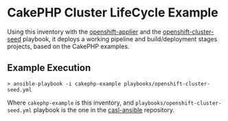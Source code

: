 # CakePHP Cluster LifeCycle Example

Using this inventory with the [openshift-applier](https://github.com/redhat-cop/casl-ansible/roles/openshift-applier) and the [openshift-cluster-seed](https://github.com/redhat-cop/casl-ansible/playbooks/openshift-cluster-seed.yml) playbook, it deploys a working pipeline and build/deployment stages projects, based on the CakePHP examples. 

## Example Execution

``` 
> ansible-playbook -i cakephp-example playbooks/openshift-cluster-seed.yml
```

Where `cakephp-example` is this inventory, and `playbooks/openshift-cluster-seed.yml` playbook is the one in the [casl-ansible](https://github.com/redhat-cop/casl-ansible) repository.
